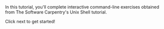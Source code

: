 <script>
import Link from "$components/Link.svelte";
</script>

In this tutorial, you'll complete interactive command-line exercises obtained from The Software Carpentry's <Link href="https://raw.githubusercontent.com/swcarpentry/shell-novice/main/episodes/07-find.md">Unix Shell tutorial</Link>.

Click next to get started!

